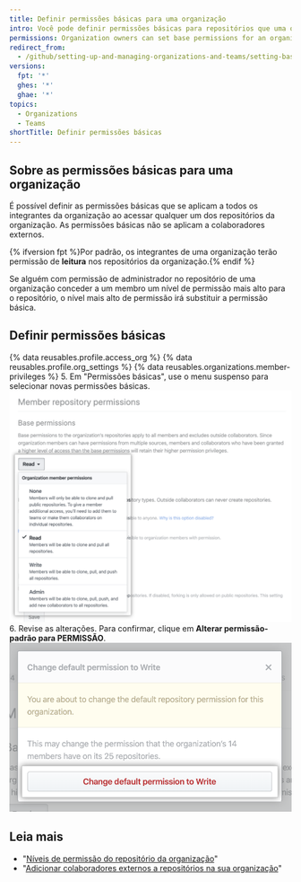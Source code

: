 ```yaml
---
title: Definir permissões básicas para uma organização
intro: Você pode definir permissões básicas para repositórios que uma organização possui.
permissions: Organization owners can set base permissions for an organization.
redirect_from:
  - /github/setting-up-and-managing-organizations-and-teams/setting-base-permissions-for-an-organization
versions:
  fpt: '*'
  ghes: '*'
  ghae: '*'
topics:
  - Organizations
  - Teams
shortTitle: Definir permissões básicas
---
```


## Sobre as permissões básicas para uma organização

É possível definir as permissões básicas que se aplicam a todos os integrantes da organização ao acessar qualquer um dos repositórios da organização. As permissões básicas não se aplicam a colaboradores externos.

{% ifversion fpt %}Por padrão, os integrantes de uma organização terão permissão de **leitura** nos repositórios da organização.{% endif %}

Se alguém com permissão de administrador no repositório de uma organização conceder a um membro um nível de permissão mais alto para o repositório, o nível mais alto de permissão irá substituir a permissão básica.

## Definir permissões básicas

{% data reusables.profile.access_org %}
{% data reusables.profile.org_settings %}
{% data reusables.organizations.member-privileges %}
5. Em "Permissões básicas", use o menu suspenso para selecionar novas permissões básicas. ![Selecionar novo nível de permissão a partir do menu suspenso de permissões básicas](/assets/images/help/organizations/base-permissions-drop-down.png)
6. Revise as alterações. Para confirmar, clique em **Alterar permissão-padrão para PERMISSÃO**. ![Revisar e confirmar a alteração das permissões básicas](/assets/images/help/organizations/base-permissions-confirm.png)

## Leia mais

- "[Níveis de permissão do repositório da organização](/organizations/managing-access-to-your-organizations-repositories/repository-permission-levels-for-an-organization#permission-levels-for-repositories-owned-by-an-organization)"
- "[Adicionar colaboradores externos a repositórios na sua organização](/organizations/managing-access-to-your-organizations-repositories/adding-outside-collaborators-to-repositories-in-your-organization)"
